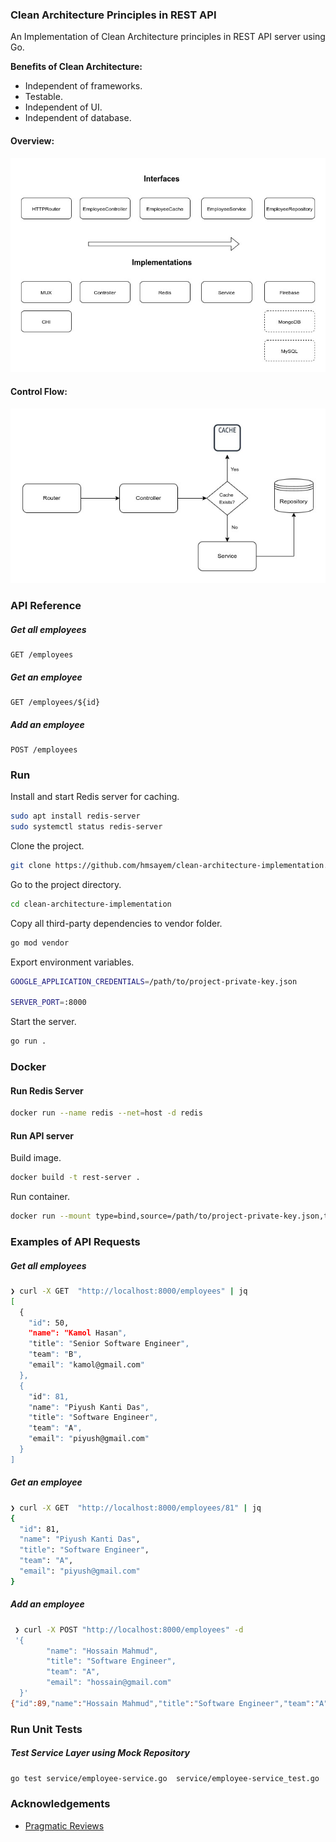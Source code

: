 ### Clean Architecture Principles in REST API
An Implementation of Clean Architecture principles in REST API server using Go. 

**Benefits of Clean Architecture:**
- Independent of frameworks.
- Testable.
- Independent of UI.
- Independent of database.

#### Overview:
<img src="overview.jpg" alt="Application Structure:" width="650">

#### Control Flow:
<img src="flow.jpg" alt="Request Flow" width="650">

### API Reference

##### Get all employees

```http
GET /employees
```

##### Get an employee

```http
GET /employees/${id}
```

##### Add an employee

```http
POST /employees
```

### Run
Install and start Redis server for caching.
```bash
sudo apt install redis-server
sudo systemctl status redis-server
```
Clone the project.

```bash
git clone https://github.com/hmsayem/clean-architecture-implementation.git
```
Go to the project directory.

```bash
cd clean-architecture-implementation
```

Copy all third-party dependencies to vendor folder.

```bash
go mod vendor
```

Export environment variables.

```bash
GOOGLE_APPLICATION_CREDENTIALS=/path/to/project-private-key.json

SERVER_PORT=:8000
```

Start the server.

```bash
go run .
```

### Docker
#### Run Redis Server
```bash
docker run --name redis --net=host -d redis
```
#### Run API server
Build image.

```bash
docker build -t rest-server .
```
Run container.

```bash
docker run --mount type=bind,source=/path/to/project-private-key.json,target=/run/secrets/project-private-key.json,readonly --env GOOGLE_APPLICATION_CREDENTIALS='/run/secrets/project-private-key.json' --env SERVER_PORT=':8000' --env REDIS_SERVER_HOST='localhost:6379' --net host rest-server
```

### Examples of API Requests
##### Get all employees
```bash
❯ curl -X GET  "http://localhost:8000/employees" | jq
[
  {
    "id": 50,
    "name": "Kamol Hasan",
    "title": "Senior Software Engineer",
    "team": "B",
    "email": "kamol@gmail.com"
  },
  {
    "id": 81,
    "name": "Piyush Kanti Das",
    "title": "Software Engineer",
    "team": "A",
    "email": "piyush@gmail.com"
  }
]
```
##### Get an employee
```bash
❯ curl -X GET  "http://localhost:8000/employees/81" | jq
{
  "id": 81,
  "name": "Piyush Kanti Das",
  "title": "Software Engineer",
  "team": "A",
  "email": "piyush@gmail.com"
}
```
##### Add an employee
```bash
 ❯ curl -X POST "http://localhost:8000/employees" -d 
 '{
        "name": "Hossain Mahmud",
        "title": "Software Engineer",
        "team": "A",
        "email": "hossain@gmail.com"
  }'
{"id":89,"name":"Hossain Mahmud","title":"Software Engineer","team":"A","email":"hossain@gmail.com"}

```
### Run Unit Tests
##### Test Service Layer using Mock Repository
```bash
go test service/employee-service.go  service/employee-service_test.go
```
### Acknowledgements
 - [Pragmatic Reviews](https://www.youtube.com/c/PragmaticReviews)